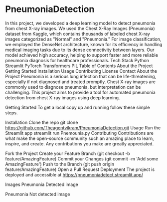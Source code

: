 # PneumoniaDetection
In this project, we developed a deep learning model to detect pneumonia from chest X-ray images. We used the Chest X-Ray Images (Pneumonia) dataset from Kaggle, which contains thousands of labeled chest X-ray images categorized as "Normal" and "Pneumonia." For image classification, we employed the DenseNet architecture, known for its efficiency in handling medical imaging tasks due to its dense connectivity between layers. Our model achieved high accuracy, helping to support faster and more reliable pneumonia diagnosis for healthcare professionals.
Tech Stack
Python
Streamlit
PyTorch
Transformers
PIL
Table of Contents
About the Project
Getting Started
Installation
Usage
Contributing
License
Contact
About the Project
Pneumonia is a serious lung infection that can be life-threatening, especially if not diagnosed and treated promptly. Chest X-ray images are commonly used to diagnose pneumonia, but interpretation can be challenging. This project aims to provide a tool for automated pneumonia detection from chest X-ray images using deep learning.

Getting Started
To get a local copy up and running follow these simple steps.

Installation
Clone the repo
git clone https://github.com/Theagentvikram/PneumoniaDetection.git
Usage
Run the Streamlit app
streamlit run Pnemounia.py
Contributing
Contributions are what make the open-source community such an amazing place to learn, inspire, and create. Any contributions you make are greatly appreciated.

Fork the Project
Create your Feature Branch (git checkout -b feature/AmazingFeature)
Commit your Changes (git commit -m 'Add some AmazingFeature')
Push to the Branch (git push origin feature/AmazingFeature)
Open a Pull Request
Deployment
The project is deployed and accessible at https://pneumoniadetect.streamlit.app/

Images
Pneumonia Detected
image

Pneumonia Not detected
image
